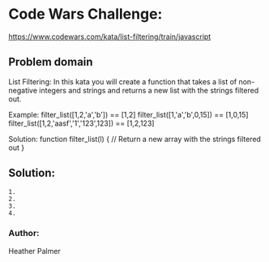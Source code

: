 # Code Wars Challenge:
https://www.codewars.com/kata/list-filtering/train/javascript

## Problem domain
List Filtering:
In this kata you will create a function that takes a list of non-negative integers and strings and returns a new list with the strings filtered out.

Example: filter_list([1,2,'a','b']) == [1,2] filter_list([1,'a','b',0,15]) == [1,0,15] filter_list([1,2,'aasf','1','123',123]) == [1,2,123]

Solution: function filter_list(l) { // Return a new array with the strings filtered out }

## Solution:
	1.
	2.
	3.
	4.

### Author:
Heather Palmer


